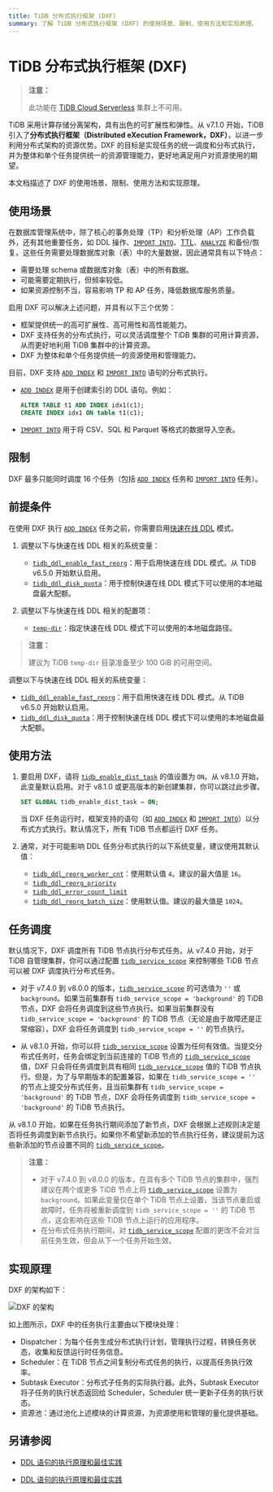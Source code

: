 ```yaml
---
title: TiDB 分布式执行框架 (DXF)
summary: 了解 TiDB 分布式执行框架 (DXF) 的使用场景、限制、使用方法和实现原理。
---
```


# TiDB 分布式执行框架 (DXF)

> **注意：**
>
> 此功能在 [TiDB Cloud Serverless](https://docs.pingcap.com/tidbcloud/select-cluster-tier#tidb-cloud-serverless) 集群上不可用。

TiDB 采用计算存储分离架构，具有出色的可扩展性和弹性。从 v7.1.0 开始，TiDB 引入了**分布式执行框架（Distributed eXecution Framework，DXF）**，以进一步利用分布式架构的资源优势。DXF 的目标是实现任务的统一调度和分布式执行，并为整体和单个任务提供统一的资源管理能力，更好地满足用户对资源使用的期望。

本文档描述了 DXF 的使用场景、限制、使用方法和实现原理。

## 使用场景

在数据库管理系统中，除了核心的事务处理（TP）和分析处理（AP）工作负载外，还有其他重要任务，如 DDL 操作、[`IMPORT INTO`](/sql-statements/sql-statement-import-into.md)、[TTL](/time-to-live.md)、[`ANALYZE`](/sql-statements/sql-statement-analyze-table.md) 和备份/恢复。这些任务需要处理数据库对象（表）中的大量数据，因此通常具有以下特点：

- 需要处理 schema 或数据库对象（表）中的所有数据。
- 可能需要定期执行，但频率较低。
- 如果资源控制不当，容易影响 TP 和 AP 任务，降低数据库服务质量。

启用 DXF 可以解决上述问题，并具有以下三个优势：

- 框架提供统一的高可扩展性、高可用性和高性能能力。
- DXF 支持任务的分布式执行，可以灵活调度整个 TiDB 集群的可用计算资源，从而更好地利用 TiDB 集群中的计算资源。
- DXF 为整体和单个任务提供统一的资源使用和管理能力。

目前，DXF 支持 [`ADD INDEX`](/sql-statements/sql-statement-add-index.md) 和 [`IMPORT INTO`](/sql-statements/sql-statement-import-into.md) 语句的分布式执行。

- [`ADD INDEX`](/sql-statements/sql-statement-add-index.md) 是用于创建索引的 DDL 语句。例如：

    ```sql
    ALTER TABLE t1 ADD INDEX idx1(c1);
    CREATE INDEX idx1 ON table t1(c1);
    ```

- [`IMPORT INTO`](/sql-statements/sql-statement-import-into.md) 用于将 CSV、SQL 和 Parquet 等格式的数据导入空表。

## 限制

DXF 最多只能同时调度 16 个任务（包括 [`ADD INDEX`](/sql-statements/sql-statement-add-index.md) 任务和 [`IMPORT INTO`](/sql-statements/sql-statement-import-into.md) 任务）。

## 前提条件

在使用 DXF 执行 [`ADD INDEX`](/sql-statements/sql-statement-add-index.md) 任务之前，你需要启用[快速在线 DDL](/system-variables.md#tidb_ddl_enable_fast_reorg-new-in-v630) 模式。

<CustomContent platform="tidb">

1. 调整以下与快速在线 DDL 相关的系统变量：

    * [`tidb_ddl_enable_fast_reorg`](/system-variables.md#tidb_ddl_enable_fast_reorg-new-in-v630)：用于启用快速在线 DDL 模式。从 TiDB v6.5.0 开始默认启用。
    * [`tidb_ddl_disk_quota`](/system-variables.md#tidb_ddl_disk_quota-new-in-v630)：用于控制快速在线 DDL 模式下可以使用的本地磁盘最大配额。

2. 调整以下与快速在线 DDL 相关的配置项：

    * [`temp-dir`](/tidb-configuration-file.md#temp-dir-new-in-v630)：指定快速在线 DDL 模式下可以使用的本地磁盘路径。

> **注意：**
>
> 建议为 TiDB `temp-dir` 目录准备至少 100 GiB 的可用空间。

</CustomContent>

<CustomContent platform="tidb-cloud">

调整以下与快速在线 DDL 相关的系统变量：

* [`tidb_ddl_enable_fast_reorg`](/system-variables.md#tidb_ddl_enable_fast_reorg-new-in-v630)：用于启用快速在线 DDL 模式。从 TiDB v6.5.0 开始默认启用。
* [`tidb_ddl_disk_quota`](/system-variables.md#tidb_ddl_disk_quota-new-in-v630)：用于控制快速在线 DDL 模式下可以使用的本地磁盘最大配额。

</CustomContent>

## 使用方法

1. 要启用 DXF，请将 [`tidb_enable_dist_task`](/system-variables.md#tidb_enable_dist_task-new-in-v710) 的值设置为 `ON`。从 v8.1.0 开始，此变量默认启用。对于 v8.1.0 或更高版本的新创建集群，你可以跳过此步骤。

    ```sql
    SET GLOBAL tidb_enable_dist_task = ON;
    ```

    当 DXF 任务运行时，框架支持的语句（如 [`ADD INDEX`](/sql-statements/sql-statement-add-index.md) 和 [`IMPORT INTO`](/sql-statements/sql-statement-import-into.md)）以分布式方式执行。默认情况下，所有 TiDB 节点都运行 DXF 任务。

2. 通常，对于可能影响 DDL 任务分布式执行的以下系统变量，建议使用其默认值：

    * [`tidb_ddl_reorg_worker_cnt`](/system-variables.md#tidb_ddl_reorg_worker_cnt)：使用默认值 `4`。建议的最大值是 `16`。
    * [`tidb_ddl_reorg_priority`](/system-variables.md#tidb_ddl_reorg_priority)
    * [`tidb_ddl_error_count_limit`](/system-variables.md#tidb_ddl_error_count_limit)
    * [`tidb_ddl_reorg_batch_size`](/system-variables.md#tidb_ddl_reorg_batch_size)：使用默认值。建议的最大值是 `1024`。

## 任务调度

默认情况下，DXF 调度所有 TiDB 节点执行分布式任务。从 v7.4.0 开始，对于 TiDB 自管理集群，你可以通过配置 [`tidb_service_scope`](/system-variables.md#tidb_service_scope-new-in-v740) 来控制哪些 TiDB 节点可以被 DXF 调度执行分布式任务。

- 对于 v7.4.0 到 v8.0.0 的版本，[`tidb_service_scope`](/system-variables.md#tidb_service_scope-new-in-v740) 的可选值为 `''` 或 `background`。如果当前集群有 `tidb_service_scope = 'background'` 的 TiDB 节点，DXF 会将任务调度到这些节点执行。如果当前集群没有 `tidb_service_scope = 'background'` 的 TiDB 节点（无论是由于故障还是正常缩容），DXF 会将任务调度到 `tidb_service_scope = ''` 的节点执行。

- 从 v8.1.0 开始，你可以将 [`tidb_service_scope`](/system-variables.md#tidb_service_scope-new-in-v740) 设置为任何有效值。当提交分布式任务时，任务会绑定到当前连接的 TiDB 节点的 [`tidb_service_scope`](/system-variables.md#tidb_service_scope-new-in-v740) 值，DXF 只会将任务调度到具有相同 [`tidb_service_scope`](/system-variables.md#tidb_service_scope-new-in-v740) 值的 TiDB 节点执行。但是，为了与早期版本的配置兼容，如果在 `tidb_service_scope = ''` 的节点上提交分布式任务，且当前集群有 `tidb_service_scope = 'background'` 的 TiDB 节点，DXF 会将任务调度到 `tidb_service_scope = 'background'` 的 TiDB 节点执行。

从 v8.1.0 开始，如果在任务执行期间添加了新节点，DXF 会根据上述规则决定是否将任务调度到新节点执行。如果你不希望新添加的节点执行任务，建议提前为这些新添加的节点设置不同的 [`tidb_service_scope`](/system-variables.md#tidb_service_scope-new-in-v740)。

> **注意：**
>
> - 对于 v7.4.0 到 v8.0.0 的版本，在具有多个 TiDB 节点的集群中，强烈建议在两个或更多 TiDB 节点上将 [`tidb_service_scope`](/system-variables.md#tidb_service_scope-new-in-v740) 设置为 `background`。如果此变量仅在单个 TiDB 节点上设置，当该节点重启或故障时，任务将被重新调度到 `tidb_service_scope = ''` 的 TiDB 节点，这会影响在这些 TiDB 节点上运行的应用程序。
> - 在分布式任务执行期间，对 [`tidb_service_scope`](/system-variables.md#tidb_service_scope-new-in-v740) 配置的更改不会对当前任务生效，但会从下一个任务开始生效。

## 实现原理

DXF 的架构如下：

![DXF 的架构](https://docs-download.pingcap.com/media/images/docs/dist-task/dist-task-architect.jpg)

如上图所示，DXF 中的任务执行主要由以下模块处理：

- Dispatcher：为每个任务生成分布式执行计划，管理执行过程，转换任务状态，收集和反馈运行时任务信息。
- Scheduler：在 TiDB 节点之间复制分布式任务的执行，以提高任务执行效率。
- Subtask Executor：分布式子任务的实际执行器。此外，Subtask Executor 将子任务的执行状态返回给 Scheduler，Scheduler 统一更新子任务的执行状态。
- 资源池：通过池化上述模块的计算资源，为资源使用和管理的量化提供基础。

## 另请参阅

<CustomContent platform="tidb">

* [DDL 语句的执行原理和最佳实践](/ddl-introduction.md)

</CustomContent>
<CustomContent platform="tidb-cloud">

* [DDL 语句的执行原理和最佳实践](https://docs.pingcap.com/tidb/stable/ddl-introduction)

</CustomContent>
